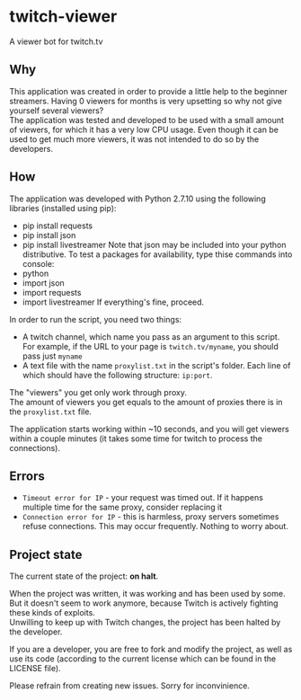 # twitch-viewer
A viewer bot for twitch.tv

## Why
This application was created in order to provide a little help to the beginner streamers. Having 0 viewers for months is very upsetting so why not give yourself several viewers?  
The application was tested and developed to be used with a small amount of viewers, for which it has a very low CPU usage. Even though it can be used to get much more viewers, it was not intended to do so by the developers.

## How
The application was developed with Python 2.7.10 using the following libraries (installed using pip):
- pip install requests
- pip install json
- pip install livestreamer
Note that json may be included into your python distributive.
To test a packages for availability, type thise commands into console:
- python
- import json
- import requests
- import livestreamer
If everything's fine, proceed.

In order to run the script, you need two things:
- A twitch channel, which name you pass as an argument to this script. For example, if the URL to your page is `twitch.tv/myname`, you should pass just `myname`
- A text file with the name `proxylist.txt` in the script's folder. Each line of which should have the following structure: `ip:port`.

The "viewers" you get only work through proxy.  
The amount of viewers you get equals to the amount of proxies there is in the `proxylist.txt` file.

The application starts working within ~10 seconds, and you will get viewers within a couple minutes (it takes some time for twitch to process the connections).

## Errors

- `Timeout error for IP` - your request was timed out. If it happens multiple time for the same proxy, consider replacing it
- `Connection error for IP` - this is harmless, proxy servers sometimes refuse connections. This may occur frequently. Nothing to worry about.

## Project state

The current state of the project: **on halt**.

When the project was written, it was working and has been used by some. But it doesn't seem to work anymore, because Twitch is actively fighting these kinds of exploits.  
Unwilling to keep up with Twitch changes, the project has been halted by the developer.

If you are a developer, you are free to fork and modify the project, as well as use its code (according to the current license which can be found in the LICENSE file).

Please refrain from creating new issues. Sorry for inconvinience.

